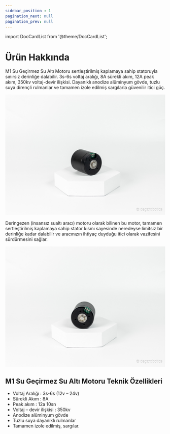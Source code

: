 ```yaml
---
sidebar_position : 1
pagination_next: null
pagination_prev: null
---
```


import DocCardList from '@theme/DocCardList';

# Ürün Hakkında

M1 Su Geçirmez Su Altı Motoru sertleştirilmiş kaplamaya sahip statoruyla sınırsız derinliğe dalabilir. 3s-6s voltaj aralığı, 8A sürekli akım, 12A peak akım, 350kv voltaj-devir ilişkisi. Dayanıklı anodize alüminyum gövde, tuzlu suya dirençli rulmanlar ve tamamen izole edilmiş sargılarla güvenilir itici güç.

![M1 Su geçirmez sualtı motoru](./image/motorlar-2.jpg)

Deringezen (insansız sualtı aracı) motoru olarak bilinen bu motor, tamamen sertleştirilmiş kaplamaya sahip stator kısmı sayesinde neredeyse limitsiz bir derinliğe kadar dalabilir ve aracınızın ihtiyaç duyduğu itici olarak vazifesini sürdürmesini sağlar.

![M1 Su geçirmez sualtı motoru](./image/motorlar-5.jpg)


## M1 Su Geçirmez Su Altı Motoru Teknik Özellikleri

- Voltaj Aralığı : 3s-6s (12v – 24v)
- Sürekli Akım : 8A
- Peak akım : 12a 10sn
- Voltaj – devir ilişkisi : 350kv
- Anodize alüminyum gövde
- Tuzlu suya dayanıklı rulmanlar
- Tamamen izole edilmiş, sargılar.

<DocCardList />

